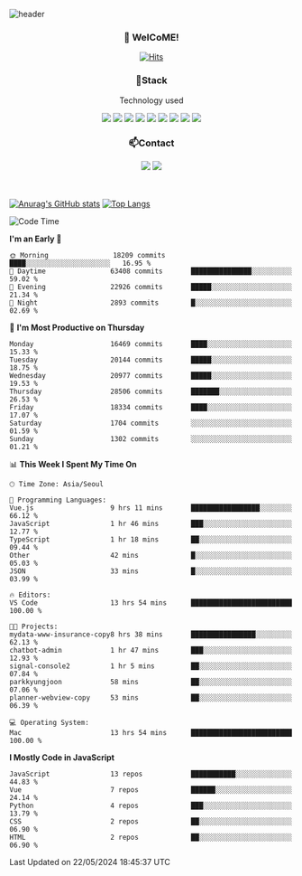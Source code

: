 ![header](https://capsule-render.vercel.app/api?type=waving&color=gradient&height=200&text=Kyungjoon&fontAlign=70&fontAlignY=40&animation=twinkling)

<h3 align="center">👋 WelCoME!</h3>

<div align=center>
  
[![Hits](https://hits.seeyoufarm.com/api/count/incr/badge.svg?url=https%3A%2F%2Fgithub.com%2Fuvula6921&count_bg=%2322BAC9&title_bg=%23827F7F&icon=iconify.svg&icon_color=%2325A27F&title=visits&edge_flat=false)](https://hits.seeyoufarm.com)
  
</div>
<h3 align="center">📌Stack</h3>
<p align="center">Technology used</p>
<div align="center"><img src="https://img.shields.io/badge/HTML5-E34F26?style=flat-square&logo=HTML5&logoColor=white"></img> <img src="https://img.shields.io/badge/CSS3-0A84FF?style=flat-square&logo=CSS3&logoColor=white"></img> <img src="https://img.shields.io/badge/JavaScript-FFCD11?style=flat-square&logo=JavaScript&logoColor=white"></img> <img src="https://img.shields.io/badge/React-00BCF6?style=flat-square&logo=React&logoColor=white"></img> <img src="https://img.shields.io/badge/jQuery-3655FF?style=flat-square&logo=jQuery&logoColor=white"></img> <img src="https://img.shields.io/badge/Ruby-E0115F?style=flat-square&logo=Ruby&logoColor=white"></img> <img src="https://img.shields.io/badge/Python-4B8BBE?style=flat-square&logo=Python&logoColor=white"></img> <img src="https://img.shields.io/badge/Vue-4FC08D?style=flat-square&logo=Vue.js&logoColor=white"></img> <img src="https://img.shields.io/badge/Nuxt-00DC82?style=flat-square&logo=Nuxt.js&logoColor=white"></img></div>

<h3 align="center">📫Contact</h3>
<div align="center"><a href="https://velog.io/@uvula6921/"><img src="https://img.shields.io/badge/Blog-20c997?style=flat-square&logo=V&logoColor=white"/></a> <a href="pkj6921@gmail.com"><img src="https://img.shields.io/badge/Gmail-EA4335?style=flat-square&logo=Gmail&logoColor=white"/></a></div>
<br>
<br>

[![Anurag's GitHub stats](https://github-readme-stats.vercel.app/api?username=uvula6921&hide=stars,issues&show_icons=true&count_private=true&theme=tokyonight)](https://github.com/anuraghazra/github-readme-stats)
[![Top Langs](https://github-readme-stats.vercel.app/api/top-langs/?username=uvula6921&hide=css,jupyter%20notebook,html&exclude_repo=uvula6921,uvula6921.github.io&layout=compact&langs_count=8)](https://github.com/anuraghazra/github-readme-stats)

<!--START_SECTION:waka-->
![Code Time](http://img.shields.io/badge/Code%20Time-2%2C282%20hrs%2010%20mins-blue)

**I'm an Early 🐤** 

```text
🌞 Morning                18209 commits       ████░░░░░░░░░░░░░░░░░░░░░   16.95 % 
🌆 Daytime                63408 commits       ███████████████░░░░░░░░░░   59.02 % 
🌃 Evening                22926 commits       █████░░░░░░░░░░░░░░░░░░░░   21.34 % 
🌙 Night                  2893 commits        █░░░░░░░░░░░░░░░░░░░░░░░░   02.69 % 
```
📅 **I'm Most Productive on Thursday** 

```text
Monday                   16469 commits       ████░░░░░░░░░░░░░░░░░░░░░   15.33 % 
Tuesday                  20144 commits       █████░░░░░░░░░░░░░░░░░░░░   18.75 % 
Wednesday                20977 commits       █████░░░░░░░░░░░░░░░░░░░░   19.53 % 
Thursday                 28506 commits       ███████░░░░░░░░░░░░░░░░░░   26.53 % 
Friday                   18334 commits       ████░░░░░░░░░░░░░░░░░░░░░   17.07 % 
Saturday                 1704 commits        ░░░░░░░░░░░░░░░░░░░░░░░░░   01.59 % 
Sunday                   1302 commits        ░░░░░░░░░░░░░░░░░░░░░░░░░   01.21 % 
```


📊 **This Week I Spent My Time On** 

```text
🕑︎ Time Zone: Asia/Seoul

💬 Programming Languages: 
Vue.js                   9 hrs 11 mins       █████████████████░░░░░░░░   66.12 % 
JavaScript               1 hr 46 mins        ███░░░░░░░░░░░░░░░░░░░░░░   12.77 % 
TypeScript               1 hr 18 mins        ██░░░░░░░░░░░░░░░░░░░░░░░   09.44 % 
Other                    42 mins             █░░░░░░░░░░░░░░░░░░░░░░░░   05.03 % 
JSON                     33 mins             █░░░░░░░░░░░░░░░░░░░░░░░░   03.99 % 

🔥 Editors: 
VS Code                  13 hrs 54 mins      █████████████████████████   100.00 % 

🐱‍💻 Projects: 
mydata-www-insurance-copy8 hrs 38 mins       ████████████████░░░░░░░░░   62.13 % 
chatbot-admin            1 hr 47 mins        ███░░░░░░░░░░░░░░░░░░░░░░   12.93 % 
signal-console2          1 hr 5 mins         ██░░░░░░░░░░░░░░░░░░░░░░░   07.84 % 
parkkyungjoon            58 mins             ██░░░░░░░░░░░░░░░░░░░░░░░   07.06 % 
planner-webview-copy     53 mins             ██░░░░░░░░░░░░░░░░░░░░░░░   06.39 % 

💻 Operating System: 
Mac                      13 hrs 54 mins      █████████████████████████   100.00 % 
```

**I Mostly Code in JavaScript** 

```text
JavaScript               13 repos            ███████████░░░░░░░░░░░░░░   44.83 % 
Vue                      7 repos             ██████░░░░░░░░░░░░░░░░░░░   24.14 % 
Python                   4 repos             ███░░░░░░░░░░░░░░░░░░░░░░   13.79 % 
CSS                      2 repos             ██░░░░░░░░░░░░░░░░░░░░░░░   06.90 % 
HTML                     2 repos             ██░░░░░░░░░░░░░░░░░░░░░░░   06.90 % 
```




 Last Updated on 22/05/2024 18:45:37 UTC
<!--END_SECTION:waka-->
